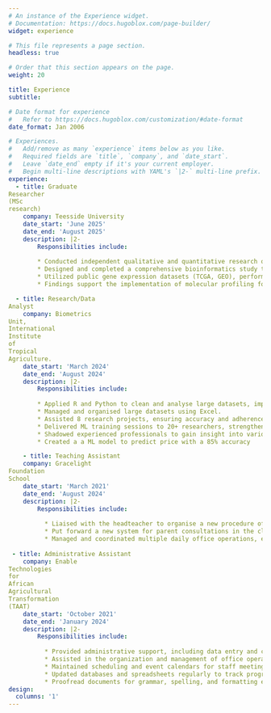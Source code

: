```yaml
---
# An instance of the Experience widget.
# Documentation: https://docs.hugoblox.com/page-builder/
widget: experience

# This file represents a page section.
headless: true

# Order that this section appears on the page.
weight: 20

title: Experience
subtitle:

# Date format for experience
#   Refer to https://docs.hugoblox.com/customization/#date-format
date_format: Jan 2006

# Experiences.
#   Add/remove as many `experience` items below as you like.
#   Required fields are `title`, `company`, and `date_start`.
#   Leave `date_end` empty if it's your current employer.
#   Begin multi-line descriptions with YAML's `|2-` multi-line prefix.
experience:
  - title: Graduate
Researcher
(MSc
research)
    company: Teesside University
    date_start: 'June 2025'
    date_end: 'August 2025'
    description: |2-
        Responsibilities include:
        
        * Conducted independent qualitative and quantitative research on In Silico Characterisation of Biomarkers of Radiosensitivity in Head and Neck Cancer
        * Designed and completed a comprehensive bioinformatics study to identify and validate molecular biomarkers predicting radiotherapy response in head and neck squamous cell carcinoma (HNSCC).
        * Utilized public gene expression datasets (TCGA, GEO), performed multi-step analysis, and cross-cohort validation to uncover novel prognostic biomarkers
        * Findings support the implementation of molecular profiling for personalized radiotherapy in oncology

  - title: Research/Data
Analyst
    company: Biometrics
Unit,
International
Institute
of
Tropical
Agriculture.
    date_start: 'March 2024'
    date_end: 'August 2024'
    description: |2-
        Responsibilities include:
        
        * Applied R and Python to clean and analyse large datasets, improving accuracy of biometrics research by 15%.
        * Managed and organised large datasets using Excel.
        * Assisted 8 research projects, ensuring accuracy and adherence to protocols
        * Delivered ML training sessions to 20+ researchers, strengthening team capacity in predictive modelling.
        * Shadowed experienced professionals to gain insight into various roles and responsibilities within the organization.
        * Created a a ML model to predict price with a 85% accuracy

    - title: Teaching Assistant
    company: Gracelight
Foundation
School
    date_start: 'March 2021'
    date_end: 'August 2024'
    description: |2-
        Responsibilities include:
        
          * Liaised with the headteacher to organise a new procedure of marking work, using colour coding.
          * Put forward a new system for parent consultations in the classroom to provide a more valuable.
          * Managed and coordinated multiple daily office operations, ensuring the accuracy of all data.
          
 - title: Administrative Assistant
    company: Enable
Technologies
for
African
Agricultural
Transformation
(TAAT)
    date_start: 'October 2021'
    date_end: 'January 2024'
    description: |2-
        Responsibilities include:
        
          * Provided administrative support, including data entry and contract writing
          * Assisted in the organization and management of office operations
          * Maintained scheduling and event calendars for staff meetings, parties and important deadlines.
          * Updated databases and spreadsheets regularly to track progress
          * Proofread documents for grammar, spelling, and formatting errors before distribution.
design:
  columns: '1'
---
```

